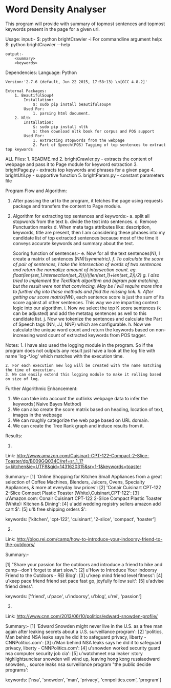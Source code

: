 # Word Density Analyser
This program will provide with summary of topmost sentences and topmost keywords present in the page for a given url.

Usage:
	input:-
		$: python brightCrawler -i <url>
		For commandline argument help:
		$: python brightCrawler --help

	output:-
		<summary>
		<keywords>


Dependencies:
	Language: Python
	
	Version:'2.7.6 (default, Jun 22 2015, 17:58:13) \n[GCC 4.8.2]'

	External Packages:
		1. BeautifulSoup4
			Installation:
				$: sudo pip install beautifulsoup4
			Used For:
				1. parsing html document.
		2. Nltk
			Installation:
				$: sudo pip install nltk
				$: then download nltk book for corpus and POS support
			Used For:
				1. extracting stopwords from the webpage
				2. Part of Speech(POS) Tagging of top sentences to extract top keywords

ALL Files:
	1. README.md
	2. brightCrawler.py - extracts the content of webpage and pass it to Page module for keyword extraction
	3. brightPage.py - extracts top keywords and phrases for a given page
	4. brightUtil.py - supportive function
	5. brightParam.py - constant parameters file



Program Flow and Algorithm:

1. After passing the url to the program, it fetches the page using requests package and transfers the content to Page module.

2. Algorithm for extracting top sentences and keywords:-
   a. split all stopwords from the text
   b. divide the text into sentences.
   c. Remove Punctuation marks
   d. When meta tags attributes like: description, keywords, title are present, then I am considering these phrases into my candidate list of top extracted sentences because most of the time it conveys accurate keywords and summary about the text.

   Scoring function of sentences:-
   e. Now for all the text sentences(N), I create a matrix of sentences (N*N)(symmetric). 
   f. To calculate the score of pair of sentences, I take the intersection of words of two sentences and return the normalize amount of intersection count. eg. float(len(set_1.intersection(set_2)))/((len(set_1)+len(set_2))/2)
   g. I also tried to implement the TextRank algorithm and bigram pair matching, but the result were not that convincing. May be I will require more time to further dig into these methods and find the missing link.
   h. After getting our score matrix(N*N), each sentence score is just the sum of its score against all other sentences. This way we are imparting context logic into our algorithm.
   i. Now we select the top K score sentences (k can be adjusted) and add the metatag sentences as well to this candidate list.
   j. Now we tokenize the sentences and calculate the Part of Speech tags (NN, JJ, NNP) which are configurable.
   h. Now we calculate the unique word count and return the keywords based on non-increasing word count of extracted keywords from POS tagger.

Notes: 
	1. I have also used the logging module in the program. So if the program does not outputs any result just have a look at the log file with name 'log-*.log' which matches with the execution time.

	2. For each execution new log will be created with the name matching the time of execution.
	3. We can easily extend this logging module to make it rolling based on size of log.

Further Algorithmic Enhancement:
1. We can take into account the outlinks webpage data to infer the keywords( Naive Bayes Method)
2. We can also create the score matrix based on heading, location of text, images in the webpage
3. We can roughly categorize the web page based on URL domain.
4. We can create the Tree Rank graph and induce results from it.


Results:

1. 
Link: http://www.amazon.com/Cuisinart-CPT-122-Compact-2-Slice-Toaster/dp/B009GQ034C/ref=sr_1_1?s=kitchen&ie=UTF8&qid=1431620315&sr=1-1&keywords=toaster

Summary:-
[1] 'Online Shopping for Kitchen Small Appliances from a great selection of Coffee Machines, Blenders, Juicers, Ovens, Specialty Appliances, & more at everyday low prices':
[2] 'Conair Cuisinart CPT-122 2-Slice Compact Plastic Toaster (White),Cuisinart,CPT-122':
[3] u'Amazon.com: Conair Cuisinart CPT-122 2-Slice Compact Plastic Toaster (White): Kitchen & Dining':
[4] u'add wedding registry sellers amazon add cart $':
[5] u'& free shipping orders $':

keywords:  ['kitchen', 'cpt-122', 'cuisinart', '2-slice', 'compact', 'toaster']

2.
Link: http://blog.rei.com/camp/how-to-introduce-your-indoorsy-friend-to-the-outdoors/

Summary:-

[1] "Share your passion for the outdoors and introduce a friend to hike and camp--don't forget to start slow.":
[2] u'How to Introduce Your Indoorsy Friend to the Outdoors - REI Blog':
[3] u'keep mind friend level fitness':
[4] u'keep pace friend friend set pace fast go, joyfully follow suit':
[5] u'advise friend dress':

keywords:  ['friend', u'pace', u'indoorsy', u'blog', u'rei', 'passion']

3.
Link: http://www.cnn.com/2013/06/10/politics/edward-snowden-profile/

Summary:-
[1] 'Edward Snowden might never live in the U.S. as a free man again after leaking secrets about a U.S. surveillance program':
[2] 'politics, Man behind NSA leaks says he did it to safeguard privacy, liberty - CNNPolitics.com':
[3] u'Man behind NSA leaks says he did it to safeguard privacy, liberty - CNNPolitics.com':
[4] u'snowden worked security guard nsa computer security job cia':
[5] u'watchmeet nsa leaker :story highlightsunclear snowden will wind up, leaving hong kong russiaedward snowden, , source leaks nsa surveillance program "the public decide programs':

keywords:  ['nsa', 'snowden', 'man', 'privacy', 'cnnpolitics.com', 'program']

